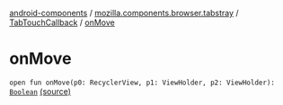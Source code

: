 [android-components](../../index.md) / [mozilla.components.browser.tabstray](../index.md) / [TabTouchCallback](index.md) / [onMove](./on-move.md)

# onMove

`open fun onMove(p0: RecyclerView, p1: ViewHolder, p2: ViewHolder): `[`Boolean`](https://kotlinlang.org/api/latest/jvm/stdlib/kotlin/-boolean/index.html) [(source)](https://github.com/mozilla-mobile/android-components/blob/master/components/browser/tabstray/src/main/java/mozilla/components/browser/tabstray/TabTouchCallback.kt#L51)
